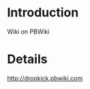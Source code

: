 # Introduction #

Wiki on PBWiki

# Details #

<a href='http://dropkick.pbwiki.com/'><a href='http://dropkick.pbwiki.com'>http://dropkick.pbwiki.com</a></a> 